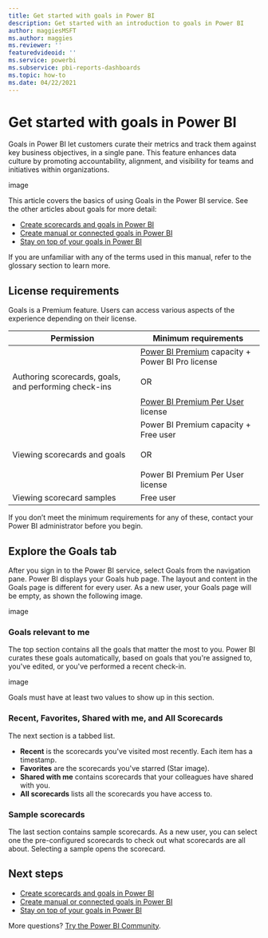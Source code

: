```yaml
---
title: Get started with goals in Power BI
description: Get started with an introduction to goals in Power BI
author: maggiesMSFT
ms.author: maggies
ms.reviewer: ''
featuredvideoid: ''
ms.service: powerbi
ms.subservice: pbi-reports-dashboards
ms.topic: how-to
ms.date: 04/22/2021
---
```

# Get started with goals in Power BI

Goals in Power BI let customers curate their metrics and track them against key business objectives, in a single pane. This feature enhances data culture by promoting accountability, alignment, and visibility for teams and initiatives within organizations.

image

This article covers the basics of using Goals in the Power BI service. See the other articles about goals for more detail:

- [Create scorecards and goals in Power BI](service-goals-create.md)
- [Create manual or connected goals in Power BI](service-goals-manual-connected.md)
- [Stay on top of your goals in Power BI](service-goals-check-in.md)

If you are unfamiliar with any of the terms used in this manual, refer to the glossary section to learn more. 

## License requirements 

Goals is a Premium feature. Users can access various aspects of the experience depending on their license. 

|Permission  |Minimum requirements  |
|---------|---------|
|Authoring scorecards, goals, and performing check-ins | [Power BI Premium](../admin/service-premium-what-is.md) capacity + Power BI Pro license <br><br>OR <br><br>[Power BI Premium Per User](../admin/service-premium-per-user-faq.yml) license |
|Viewing scorecards and goals  | Power BI Premium capacity + Free user <br><br>OR <br><br>Power BI Premium Per User license |
|Viewing scorecard samples   |  Free user |

If you don’t meet the minimum requirements for any of these, contact your Power BI administrator before you begin.  

## Explore the Goals tab 

After you sign in to the Power BI service, select Goals from the navigation pane. Power BI displays your Goals hub page. The layout and content in the Goals page is different for every user. As a new user, your Goals page will be empty, as shown the following image. 

image

### Goals relevant to me 

The top section contains all the goals that matter the most to you. Power BI curates these goals automatically, based on goals that you're assigned to, you've edited, or you've performed a recent check-in. 

image

Goals must have at least two values to show up in this section. 

### Recent, Favorites, Shared with me, and All Scorecards 

The next section is a tabbed list. 

- **Recent** is the scorecards you've visited most recently. Each item has a timestamp. 
- **Favorites** are the scorecards you've starred (Star image). 
- **Shared with me** contains scorecards that your colleagues have shared with you. 
- **All scorecards** lists all the scorecards you have access to. 

### Sample scorecards 

The last section contains sample scorecards. As a new user, you can select one the pre-configured scorecards to check out what scorecards are all about. Selecting a sample opens the scorecard.

## Next steps

- [Create scorecards and goals in Power BI](service-goals-create.md)
- [Create manual or connected goals in Power BI](service-goals-manual-connected.md)
- [Stay on top of your goals in Power BI](service-goals-check-in.md)

More questions? [Try the Power BI Community](https://community.powerbi.com/).
